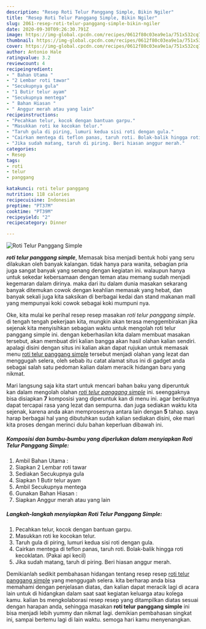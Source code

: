 ```yaml
---
description: "Resep Roti Telur Panggang Simple, Bikin Ngiler"
title: "Resep Roti Telur Panggang Simple, Bikin Ngiler"
slug: 2061-resep-roti-telur-panggang-simple-bikin-ngiler
date: 2020-09-30T09:26:30.791Z
image: https://img-global.cpcdn.com/recipes/0612f80c03ea9e1a/751x532cq70/roti-telur-panggang-simple-foto-resep-utama.jpg
thumbnail: https://img-global.cpcdn.com/recipes/0612f80c03ea9e1a/751x532cq70/roti-telur-panggang-simple-foto-resep-utama.jpg
cover: https://img-global.cpcdn.com/recipes/0612f80c03ea9e1a/751x532cq70/roti-telur-panggang-simple-foto-resep-utama.jpg
author: Antonio Hale
ratingvalue: 3.2
reviewcount: 4
recipeingredient:
- " Bahan Utama "
- "2 Lembar roti tawar"
- "Secukupnya gula"
- "1 Butir telur ayam"
- "Secukupnya mentega"
- " Bahan Hiasan "
- " Anggur merah atau yang lain"
recipeinstructions:
- "Pecahkan telur, kocok dengan bantuan garpu."
- "Masukkan roti ke kocokan telur."
- "Taruh gula di piring, lumuri kedua sisi roti dengan gula."
- "Cairkan mentega di teflon panas, taruh roti. Bolak-balik hingga roti kecoklatan. (Pakai api kecil)"
- "Jika sudah matang, taruh di piring. Beri hiasan anggur merah."
categories:
- Resep
tags:
- roti
- telur
- panggang

katakunci: roti telur panggang 
nutrition: 118 calories
recipecuisine: Indonesian
preptime: "PT37M"
cooktime: "PT39M"
recipeyield: "2"
recipecategory: Dinner

---
```



![Roti Telur Panggang Simple](https://img-global.cpcdn.com/recipes/0612f80c03ea9e1a/751x532cq70/roti-telur-panggang-simple-foto-resep-utama.jpg)

<b><i>roti telur panggang simple</i></b>, Memasak bisa menjadi bentuk hobi yang seru dilakukan oleh banyak kalangan. tidak hanya para wanita, sebagian pria juga sangat banyak yang senang dengan kegiatan ini. walaupun hanya untuk sekedar kebersamaan dengan teman atau memang sudah menjadi kegemaran dalam dirinya. maka dari itu dalam dunia masakan sekarang banyak ditemukan cowok dengan keahlian memasak yang hebat, dan banyak sekali juga kita saksikan di berbagai kedai dan stand makanan mall yang mempunyai koki cowok sebagai koki mumpuni nya.



Oke, kita mulai ke perihal resep resep masakan <i>roti telur panggang simple</i>. di tengah tengah pekerjaan kita, mungkin akan terasa menggembirakan jika sejenak kita menyisihkan sebagian waktu untuk mengolah roti telur panggang simple ini. dengan keberhasilan kita dalam membuat masakan tersebut, akan membuat diri kalian bangga akan hasil olahan kalian sendiri. apalagi disini dengan situs ini kalian akan dapat rujukan untuk memasak menu <u>roti telur panggang simple</u> tersebut menjadi olahan yang lezat dan menggugah selera, oleh sebab itu catat alamat situs ini di gadget anda sebagai salah satu pedoman kalian dalam meracik hidangan baru yang nikmat.


Mari langsung saja kita start untuk mencari bahan baku yang diperuntuk kan dalam mengolah olahan <u><i>roti telur panggang simple</i></u> ini. seenggaknya bisa disiapkan <b>7</b> komposisi yang diperuntuk kan di menu ini. agar berikutnya dapat tercapai rasa yang lezat dan sempurna. dan juga sediakan waktu kita sejenak, karena anda akan memprosesnya antara lain dengan <b>5</b> tahap. saya harap berbagai hal yang dibutuhkan sudah kalian sediakan disini, oke mari kita proses dengan merinci dulu bahan keperluan dibawah ini.

<!--inarticleads1-->

##### Komposisi dan bumbu-bumbu yang diperlukan dalam menyiapkan Roti Telur Panggang Simple:

1. Ambil  Bahan Utama :
1. Siapkan 2 Lembar roti tawar
1. Sediakan Secukupnya gula
1. Siapkan 1 Butir telur ayam
1. Ambil Secukupnya mentega
1. Gunakan  Bahan Hiasan :
1. Siapkan  Anggur merah atau yang lain




<!--inarticleads2-->

##### Langkah-langkah menyiapkan Roti Telur Panggang Simple:

1. Pecahkan telur, kocok dengan bantuan garpu.
1. Masukkan roti ke kocokan telur.
1. Taruh gula di piring, lumuri kedua sisi roti dengan gula.
1. Cairkan mentega di teflon panas, taruh roti. Bolak-balik hingga roti kecoklatan. (Pakai api kecil)
1. Jika sudah matang, taruh di piring. Beri hiasan anggur merah.




Demikianlah sedikit pembahasan hidangan tentang resep resep <u>roti telur panggang simple</u> yang menggugah selera. kita berharap anda bisa memahami dengan penjelasan diatas, dan kalian dapat meracik lagi di acara lain untuk di hidangkan dalam saat saat kegiatan keluarga atau kolega kamu. kalian bs mengkolaborasi resep resep yang ditampilkan diatas sesuai dengan harapan anda, sehingga masakan <b>roti telur panggang simple</b> ini bisa menjadi lebih yummy dan nikmat lagi. demikian pembahasan singkat ini, sampai bertemu lagi di lain waktu. semoga hari kamu menyenangkan.

